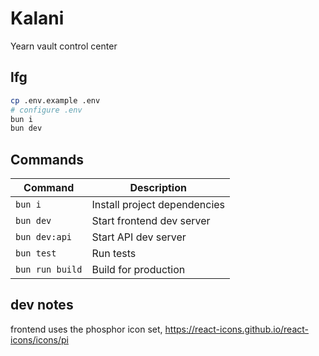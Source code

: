 # Kalani
Yearn vault control center

## lfg
```sh
cp .env.example .env
# configure .env
bun i
bun dev
```

## Commands

| Command | Description |
|---------|-------------|
| `bun i` | Install project dependencies |
| `bun dev` | Start frontend dev server |
| `bun dev:api` | Start API dev server |
| `bun test` | Run tests |
| `bun run build` | Build for production |


## dev notes
frontend uses the phosphor icon set, 
https://react-icons.github.io/react-icons/icons/pi
